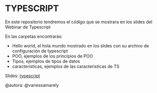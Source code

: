 # TYPESCRIPT

En este repositorio tendremos el código que se mostrara en los slides del Webinar de Typescript


En las carpetas encontrarás:

* Hello world, el hola mundo mostrado en los slides con su archivo de configuración de typescript
* POO, ejemplos de los principios de POO
* Tipos, ejemplos de tipos de datos
* caracteristicas, ejemplos de las caracteristicas de TS

Slides: [typescript](https://github.com/vanessamarely/typescript-talk/blob/master/slides/TypescriptTalk.pdf)

@autora: @vanessamarely
